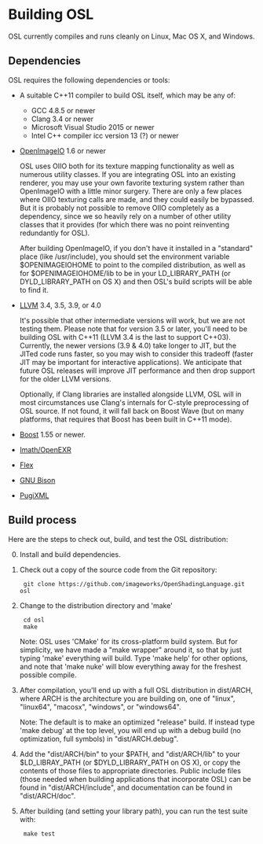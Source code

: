 Building OSL
============

OSL currently compiles and runs cleanly on Linux, Mac OS X, and Windows.

Dependencies
------------

OSL requires the following dependencies or tools:

* A suitable C++11 compiler to build OSL itself, which may be any of:
   - GCC 4.8.5 or newer
   - Clang 3.4 or newer
   - Microsoft Visual Studio 2015 or newer
   - Intel C++ compiler icc version 13 (?) or newer

* [OpenImageIO](http://openimageio.org) 1.6 or newer

    OSL uses OIIO both for its texture mapping functionality as well as
    numerous utility classes.  If you are integrating OSL into an existing
    renderer, you may use your own favorite texturing system rather than
    OpenImageIO with a little minor surgery.  There are only a few places
    where OIIO texturing calls are made, and they could easily be bypassed.
    But it is probably not possible to remove OIIO completely as a
    dependency, since we so heavily rely on a number of other utility classes
    that it provides (for which there was no point reinventing redundantly
    for OSL).

    After building OpenImageIO, if you don't have it installed in a
    "standard" place (like /usr/include), you should set the environment
    variable $OPENIMAGEIOHOME to point to the compiled distribution, as
    well as for $OPENIMAGEIOHOME/lib to be in your LD_LIBRARY_PATH (or
    DYLD_LIBRARY_PATH on OS X) and then OSL's build scripts will be able
    to find it.
* [LLVM](http://www.llvm.org) 3.4, 3.5, 3.9, or 4.0

   It's possible that other intermediate versions will work, but we are not
   testing them. Please note that for version 3.5 or later, you'll need to
   be building OSL with C++11 (LLVM 3.4 is the last to support C++03).
   Currently, the newer versions (3.9 & 4.0) take longer to JIT, but the
   JITed code runs faster, so you may wish to consider this tradeoff (faster
   JIT may be important for interactive applications). We anticipate that
   future OSL releases will improve JIT performance and then drop support
   for the older LLVM versions.

   Optionally, if Clang libraries are installed alongside LLVM, OSL will
   in most circumstances use Clang's internals for C-style preprocessing of
   OSL source. If not found, it will fall back on Boost Wave (but on many
   platforms, that requires that Boost has been built in C++11 mode).

* [Boost](www.boost.org) 1.55 or newer.
* [Imath/OpenEXR](http://openexr.com/downloads.html)
* [Flex](https://github.com/westes/flex)
* [GNU Bison](https://www.gnu.org/software/bison/)
* [PugiXML](http://pugixml.org/)



Build process
-------------

Here are the steps to check out, build, and test the OSL distribution:

0. Install and build dependencies.

1. Check out a copy of the source code from the Git repository:

        git clone https://github.com/imageworks/OpenShadingLanguage.git osl

2. Change to the distribution directory and 'make'

        cd osl
        make

   Note: OSL uses 'CMake' for its cross-platform build system.  But for
   simplicity, we have made a "make wrapper" around it, so that by just
   typing 'make' everything will build.  Type 'make help' for other 
   options, and note that 'make nuke' will blow everything away for the
   freshest possible compile.

3. After compilation, you'll end up with a full OSL distribution in
   dist/ARCH, where ARCH is the architecture you are building on, one of
   "linux", "linux64", "macosx", "windows", or "windows64".

   Note: The default is to make an optimized "release" build.  If
   instead type 'make debug' at the top level, you will end up with
   a debug build (no optimization, full symbols) in "dist/ARCH.debug".

4. Add the "dist/ARCH/bin" to your $PATH, and "dist/ARCH/lib" to your
   $LD_LIBRAY_PATH (or $DYLD_LIBRARY_PATH on OS X), or copy the contents
   of those files to appropriate directories.  Public include files
   (those needed when building applications that incorporate OSL)
   can be found in "dist/ARCH/include", and documentation can be found
   in "dist/ARCH/doc".

5. After building (and setting your library path), you can run the
   test suite with:

        make test
